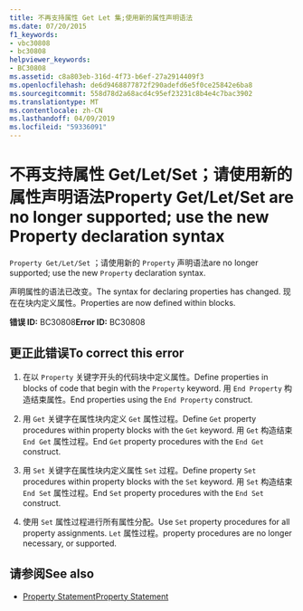 ```yaml
---
title: 不再支持属性 Get Let 集;使用新的属性声明语法
ms.date: 07/20/2015
f1_keywords:
- vbc30808
- bc30808
helpviewer_keywords:
- BC30808
ms.assetid: c8a803eb-316d-4f73-b6ef-27a2914409f3
ms.openlocfilehash: de6d9468877872f290adefd6e5f0ce25842e6ba8
ms.sourcegitcommit: 558d78d2a68acd4c95ef23231c8b4e4c7bac3902
ms.translationtype: MT
ms.contentlocale: zh-CN
ms.lasthandoff: 04/09/2019
ms.locfileid: "59336091"
---
```

# <a name="property-getletset-are-no-longer-supported-use-the-new-property-declaration-syntax"></a><span data-ttu-id="df3cb-102">不再支持属性 Get/Let/Set；请使用新的属性声明语法</span><span class="sxs-lookup"><span data-stu-id="df3cb-102">Property Get/Let/Set are no longer supported; use the new Property declaration syntax</span></span>
`Property Get/Let/Set` <span data-ttu-id="df3cb-103">；请使用新的 `Property` 声明语法</span><span class="sxs-lookup"><span data-stu-id="df3cb-103">are no longer supported; use the new `Property` declaration syntax.</span></span>  
  
 <span data-ttu-id="df3cb-104">声明属性的语法已改变。</span><span class="sxs-lookup"><span data-stu-id="df3cb-104">The syntax for declaring properties has changed.</span></span> <span data-ttu-id="df3cb-105">现在在块内定义属性。</span><span class="sxs-lookup"><span data-stu-id="df3cb-105">Properties are now defined within blocks.</span></span>  
  
 <span data-ttu-id="df3cb-106">**错误 ID:** BC30808</span><span class="sxs-lookup"><span data-stu-id="df3cb-106">**Error ID:** BC30808</span></span>  
  
## <a name="to-correct-this-error"></a><span data-ttu-id="df3cb-107">更正此错误</span><span class="sxs-lookup"><span data-stu-id="df3cb-107">To correct this error</span></span>  
  
1. <span data-ttu-id="df3cb-108">在以 `Property` 关键字开头的代码块中定义属性。</span><span class="sxs-lookup"><span data-stu-id="df3cb-108">Define properties in blocks of code that begin with the `Property` keyword.</span></span> <span data-ttu-id="df3cb-109">用 `End Property` 构造结束属性。</span><span class="sxs-lookup"><span data-stu-id="df3cb-109">End properties using the `End Property` construct.</span></span>  
  
2. <span data-ttu-id="df3cb-110">用 `Get` 关键字在属性块内定义 `Get` 属性过程。</span><span class="sxs-lookup"><span data-stu-id="df3cb-110">Define `Get` property procedures within property blocks with the `Get` keyword.</span></span> <span data-ttu-id="df3cb-111">用 `Get` 构造结束 `End Get` 属性过程。</span><span class="sxs-lookup"><span data-stu-id="df3cb-111">End `Get` property procedures with the `End Get` construct.</span></span>  
  
3. <span data-ttu-id="df3cb-112">用 `Set` 关键字在属性块内定义属性 `Set` 过程。</span><span class="sxs-lookup"><span data-stu-id="df3cb-112">Define property `Set` procedures within property blocks with the `Set` keyword.</span></span> <span data-ttu-id="df3cb-113">用 `Set` 构造结束 `End Set` 属性过程。</span><span class="sxs-lookup"><span data-stu-id="df3cb-113">End `Set` property procedures with the `End Set` construct.</span></span>  
  
4. <span data-ttu-id="df3cb-114">使用 `Set` 属性过程进行所有属性分配。</span><span class="sxs-lookup"><span data-stu-id="df3cb-114">Use `Set` property procedures for all property assignments.</span></span> `Let` <span data-ttu-id="df3cb-115">属性过程。</span><span class="sxs-lookup"><span data-stu-id="df3cb-115">property procedures are no longer necessary, or supported.</span></span>  
  
## <a name="see-also"></a><span data-ttu-id="df3cb-116">请参阅</span><span class="sxs-lookup"><span data-stu-id="df3cb-116">See also</span></span>

- [<span data-ttu-id="df3cb-117">Property Statement</span><span class="sxs-lookup"><span data-stu-id="df3cb-117">Property Statement</span></span>](../../visual-basic/language-reference/statements/property-statement.md)
